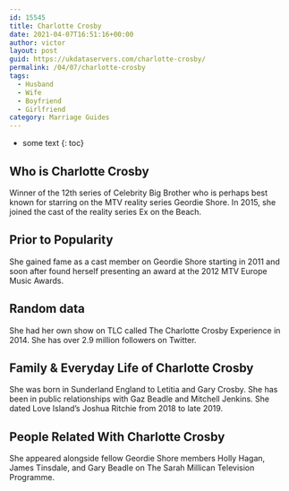 ```yaml
---
id: 15545
title: Charlotte Crosby
date: 2021-04-07T16:51:16+00:00
author: victor
layout: post
guid: https://ukdataservers.com/charlotte-crosby/
permalink: /04/07/charlotte-crosby
tags:
  - Husband
  - Wife
  - Boyfriend
  - Girlfriend
category: Marriage Guides
---
```


* some text
{: toc}


## Who is Charlotte Crosby



Winner of the 12th series of Celebrity Big Brother who is perhaps best known for starring on the MTV reality series Geordie Shore. In 2015, she joined the cast of the reality series Ex on the Beach. 

                
                
                
## Prior to Popularity



She gained fame as a cast member on Geordie Shore starting in 2011 and soon after found herself presenting an award at the 2012 MTV Europe Music Awards. 

                
                
                
## Random data



She had her own show on TLC called The Charlotte Crosby Experience in 2014. She has over 2.9 million followers on Twitter. 

                
                
                
## Family & Everyday Life of Charlotte Crosby



She was born in Sunderland England to Letitia and Gary Crosby. She has been in public relationships with Gaz Beadle and Mitchell Jenkins. She dated Love Island&#8217;s Joshua Ritchie from 2018 to late 2019. 

                
                
                
## People Related With Charlotte Crosby



She appeared alongside fellow Geordie Shore members Holly Hagan, James Tinsdale, and Gary Beadle on The Sarah Millican Television Programme.

                
              
            
          
          
          